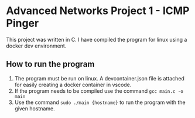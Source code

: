 # Advanced Networks Project 1 - ICMP Pinger

This project was written in C. I have compiled the program for linux using a docker dev environment.

## How to run the program

1. The program must be run on linux. A devcontainer.json file is attached for easily creating a docker container in vscode.
2. If the program needs to be compiled use the command ```gcc main.c -o main```
3. Use the command ```sudo ./main {hostname}``` to run the program with the given hostname.